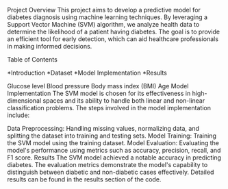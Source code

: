 Project Overview
This project aims to develop a predictive model for diabetes diagnosis using machine learning techniques. By leveraging a Support Vector Machine (SVM) algorithm, we analyze health data to determine the likelihood of a patient having diabetes. The goal is to provide an efficient tool for early detection, which can aid healthcare professionals in making informed decisions.

Table of Contents

*Introduction
*Dataset
*Model Implementation
*Results

Glucose level
Blood pressure
Body mass index (BMI)
Age
Model Implementation
The SVM model is chosen for its effectiveness in high-dimensional spaces and its ability to handle both linear and non-linear classification problems. The steps involved in the model implementation include:

Data Preprocessing: Handling missing values, normalizing data, and splitting the dataset into training and testing sets.
Model Training: Training the SVM model using the training dataset.
Model Evaluation: Evaluating the model's performance using metrics such as accuracy, precision, recall, and F1 score.
Results
The SVM model achieved a notable accuracy in predicting diabetes. The evaluation metrics demonstrate the model's capability to distinguish between diabetic and non-diabetic cases effectively. Detailed results can be found in the results section of the code.


